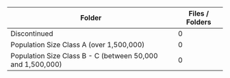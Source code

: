 | Folder                                                     |   Files / Folders |
|------------------------------------------------------------|-------------------|
| Discontinued                                               |                 0 |
| Population Size Class A (over 1,500,000)                   |                 0 |
| Population Size Class B - C (between 50,000 and 1,500,000) |                 0 |